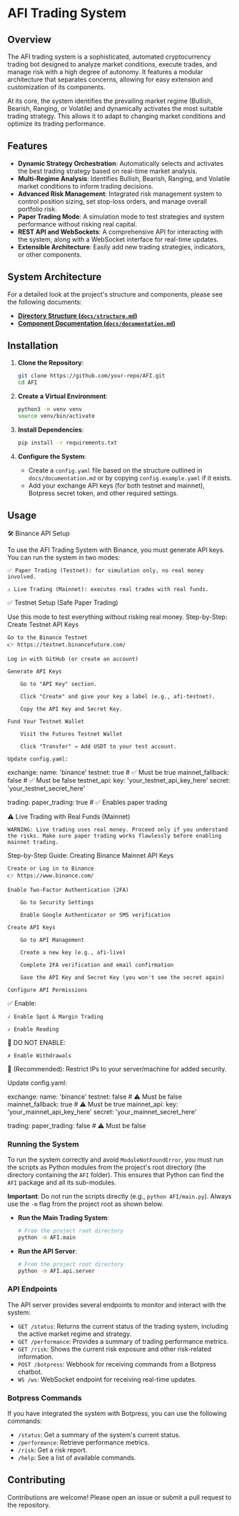# AFI Trading System

## Overview

The AFI trading system is a sophisticated, automated cryptocurrency trading bot designed to analyze market conditions, execute trades, and manage risk with a high degree of autonomy. It features a modular architecture that separates concerns, allowing for easy extension and customization of its components.

At its core, the system identifies the prevailing market regime (Bullish, Bearish, Ranging, or Volatile) and dynamically activates the most suitable trading strategy. This allows it to adapt to changing market conditions and optimize its trading performance.

## Features

- **Dynamic Strategy Orchestration**: Automatically selects and activates the best trading strategy based on real-time market analysis.
- **Multi-Regime Analysis**: Identifies Bullish, Bearish, Ranging, and Volatile market conditions to inform trading decisions.
- **Advanced Risk Management**: Integrated risk management system to control position sizing, set stop-loss orders, and manage overall portfolio risk.
- **Paper Trading Mode**: A simulation mode to test strategies and system performance without risking real capital.
- **REST API and WebSockets**: A comprehensive API for interacting with the system, along with a WebSocket interface for real-time updates.
- **Extensible Architecture**: Easily add new trading strategies, indicators, or other components.

## System Architecture

For a detailed look at the project's structure and components, please see the following documents:

- **[Directory Structure (`docs/structure.md`)](docs/structure.md)**
- **[Component Documentation (`docs/documentation.md`)](docs/documentation.md)**

## Installation

1.  **Clone the Repository**:
    ```bash
    git clone https://github.com/your-repo/AFI.git
    cd AFI
    ```

2.  **Create a Virtual Environment**:
    ```bash
    python3 -m venv venv
    source venv/bin/activate
    ```

3.  **Install Dependencies**:
    ```bash
    pip install -r requirements.txt
    ```

4.  **Configure the System**:
    -   Create a `config.yaml` file based on the structure outlined in `docs/documentation.md` or by copying `config.example.yaml` if it exists.
    -   Add your exchange API keys (for both testnet and mainnet), Botpress secret token, and other required settings.

## Usage

🛠️ Binance API Setup

To use the AFI Trading System with Binance, you must generate API keys. You can run the system in two modes:

    ✅ Paper Trading (Testnet): for simulation only, no real money involved.

    ⚠️ Live Trading (Mainnet): executes real trades with real funds.

✅ Testnet Setup (Safe Paper Trading)

Use this mode to test everything without risking real money.
Step-by-Step: Create Testnet API Keys

    Go to the Binance Testnet
    👉 https://testnet.binancefuture.com/

    Log in with GitHub (or create an account)

    Generate API Keys

        Go to "API Key" section.

        Click "Create" and give your key a label (e.g., afi-testnet).

        Copy the API Key and Secret Key.

    Fund Your Testnet Wallet

        Visit the Futures Testnet Wallet

        Click "Transfer" → Add USDT to your test account.

    Update config.yaml:

  exchange:
    name: 'binance'
    testnet: true               # ✅ Must be true
    mainnet_fallback: false     # ✅ Must be false
    testnet_api:
      key: 'your_testnet_api_key_here'
      secret: 'your_testnet_secret_here'

  trading:
    paper_trading: true         # ✅ Enables paper trading

    

⚠️ Live Trading with Real Funds (Mainnet)

    WARNING: Live trading uses real money. Proceed only if you understand the risks. Make sure paper trading works flawlessly before enabling mainnet trading.

Step-by-Step Guide: Creating Binance Mainnet API Keys

    Create or Log in to Binance
    👉 https://www.binance.com/

    Enable Two-Factor Authentication (2FA)

        Go to Security Settings

        Enable Google Authenticator or SMS verification

    Create API Keys

        Go to API Management

        Create a new key (e.g., afi-live)

        Complete 2FA verification and email confirmation

        Save the API Key and Secret Key (you won't see the secret again)

    Configure API Permissions

✅ Enable:

    ✓ Enable Spot & Margin Trading

    ✓ Enable Reading

🚫 DO NOT ENABLE:

    ✗ Enable Withdrawals

🔐 (Recommended): Restrict IPs to your server/machine for added security.

Update config.yaml:

  exchange:
    name: 'binance'
    testnet: false              # ⚠️ Must be false
    mainnet_fallback: true      # ⚠️ Must be true
    mainnet_api:
      key: 'your_mainnet_api_key_here'
      secret: 'your_mainnet_secret_here'

  trading:
    paper_trading: false        # ⚠️ Must be false

### Running the System

To run the system correctly and avoid `ModuleNotFoundError`, you must run the scripts as Python modules from the project's root directory (the directory containing the `AFI` folder). This ensures that Python can find the `AFI` package and all its sub-modules.

**Important**: Do not run the scripts directly (e.g., `python AFI/main.py`). Always use the `-m` flag from the project root as shown below.

-   **Run the Main Trading System**:
    ```bash
    # From the project root directory
    python -m AFI.main
    ```

-   **Run the API Server**:
    ```bash
    # From the project root directory
    python -m AFI.api.server
    ```

### API Endpoints

The API server provides several endpoints to monitor and interact with the system:

-   `GET /status`: Returns the current status of the trading system, including the active market regime and strategy.
-   `GET /performance`: Provides a summary of trading performance metrics.
-   `GET /risk`: Shows the current risk exposure and other risk-related information.
-   `POST /botpress`: Webhook for receiving commands from a Botpress chatbot.
-   `WS /ws`: WebSocket endpoint for receiving real-time updates.

### Botpress Commands

If you have integrated the system with Botpress, you can use the following commands:

-   `/status`: Get a summary of the system's current status.
-   `/performance`: Retrieve performance metrics.
-   `/risk`: Get a risk report.
-   `/help`: See a list of available commands.

## Contributing

Contributions are welcome! Please open an issue or submit a pull request to the repository.
